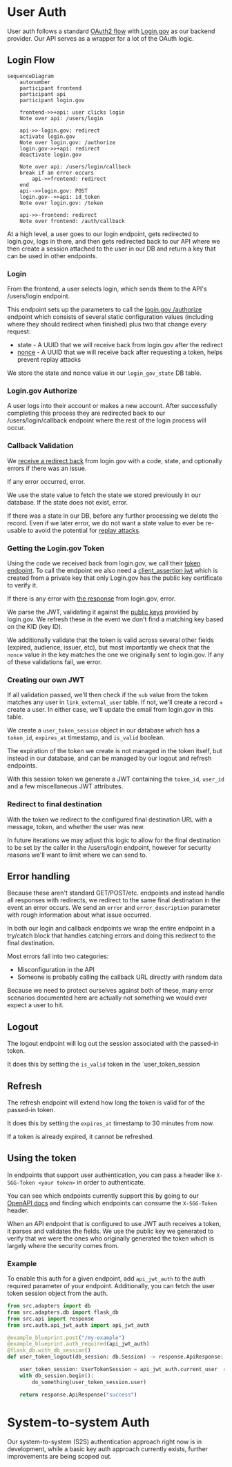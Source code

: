 
# User Auth
User auth follows a standard [OAuth2 flow](https://oauth.net/2/) with [Login.gov](https://login.gov) as our backend provider.
Our API serves as a wrapper for a lot of the OAuth logic.

## Login Flow
```mermaid
sequenceDiagram
    autonumber
    participant frontend
    participant api
    participant login.gov

    frontend->>+api: user clicks login
    Note over api: /users/login

    api->>-login.gov: redirect
    activate login.gov
    Note over login.gov: /authorize
    login.gov->>+api: redirect
    deactivate login.gov

    Note over api: /users/login/callback
    break if an error occurs
        api->>frontend: redirect
    end
    api-->>login.gov: POST
    login.gov-->>api: id_token
    Note over login.gov: /token

    api->>-frontend: redirect
    Note over frontend: /auth/callback
  ```

At a high level, a user goes to our login endpoint, gets redirected to login.gov, logs in there,
and then gets redirected back to our API where we then create a session attached to the user
in our DB and return a key that can be used in other endpoints.

### Login
From the frontend, a user selects login, which sends them to the API's /users/login endpoint.

This endpoint sets up the parameters to call the [login.gov /authorize](https://developers.login.gov/oidc/authorization/) endpoint
which consists of several static configuration values (including where they should redirect when finished) plus two that change every request:
* state - A UUID that we will receive back from login.gov after the redirect
* [nonce](https://openid.net/specs/openid-connect-core-1_0.html#NonceNotes) - A UUID that we will receive back after requesting a token, helps prevent replay attacks

We store the state and nonce value in our `login_gov_state` DB table.

### Login.gov Authorize
A user logs into their account or makes a new account. After successfully completing
this process they are redirected back to our /users/login/callback endpoint where
the rest of the login process will occur.

### Callback Validation
We [receive a redirect back](https://developers.login.gov/oidc/authorization/#authorization-response) from login.gov with a code, state, and optionally errors if there was an issue.

If any error occurred, error.

We use the state value to fetch the state we stored previously in our database.
If the state does not exist, error.

If there was a state in our DB, before any further processing we delete the record.
Even if we later error, we do not want a state value to ever be re-usable to avoid
the potential for [replay attacks](https://en.wikipedia.org/wiki/Replay_attack).

### Getting the Login.gov Token
Using the code we received back from login.gov, we call their [token endpoint](https://developers.login.gov/oidc/token/).
To call the endpoint we also need a [client_assertion jwt](https://developers.login.gov/oidc/token/#client_assertion)
which is created from a private key that only Login.gov has the public key certificate to verify it.

If there is any error with [the response](https://developers.login.gov/oidc/token/#token-response) from login.gov, error.

We parse the JWT, validating it against the [public keys](https://developers.login.gov/oidc/certificates/)
provided by login.gov. We refresh these in the event we don't find a matching key based on the KID (key ID).

We additionally validate that the token is valid across several other fields (expired, audience, issuer, etc), but
most importantly we check that the `nonce` value in the key matches the one we originally sent to login.gov.
If any of these validations fail, we error.

### Creating our own JWT

If all validation passed, we'll then check if the `sub` value from the token matches
any user in `link_external_user` table. If not, we'll create a record + create a user.
In either case, we'll update the email from login.gov in this table.

We create a `user_token_session` object in our database which has a `token_id`, `expires_at` timestamp, and `is_valid` boolean.

The expiration of the token we create is not managed in the token itself, but instead in our database, and can be managed
by our logout and refresh endpoints.

With this session token we generate a JWT containing the `token_id`, `user_id` and a few miscellaneous JWT attributes.

### Redirect to final destination
With the token we redirect to the configured final destination URL with a message, token, and whether the user was new.

In future iterations we may adjust this logic to allow for the final destination to be set by the caller in the /users/login endpoint, however
for security reasons we'll want to limit where we can send to.

## Error handling
Because these aren't standard GET/POST/etc. endpoints and instead handle
all responses with redirects, we redirect to the same final destination in the event
an error occurs. We send an `error` and `error_description` parameter with rough
information about what issue occurred.

In both our login and callback endpoints we wrap the entire endpoint in a try/catch
block that handles catching errors and doing this redirect to the final destination.

Most errors fall into two categories:
* Misconfiguration in the API
* Someone is probably calling the callback URL directly with random data

Because we need to protect ourselves against both of these, many error scenarios
documented here are actually not something we would ever expect a user to hit.

## Logout
The logout endpoint will log out the session associated with the passed-in token.

It does this by setting the `is_valid` token in the `user_token_session

## Refresh
The refresh endpoint will extend how long the token is valid for of the passed-in token.

It does this by setting the `expires_at` timestamp to 30 minutes from now.

If a token is already expired, it cannot be refreshed.

## Using the token
In endpoints that support user authentication, you can pass a header like `X-SGG-Token <your token>` in order to authenticate.

You can see which endpoints currently support this by going to our [OpenAPI docs](https://api.simpler.grants.gov/docs)
and finding which endpoints can consume the `X-SGG-Token` header.

When an API endpoint that is configured to use JWT auth receives a token, it parses and validates the fields.
We use the public key we generated to verify that we were the ones who originally generated the token which
is largely where the security comes from.

### Example
To enable this auth for a given endpoint, add `api_jwt_auth` to the auth required parameter
of your endpoint. Additionally, you can fetch the user token session object from the auth.

```py
from src.adapters import db
from src.adapters.db import flask_db
from src.api import response
from src.auth.api_jwt_auth import api_jwt_auth

@example_blueprint.post("/my-example")
@example_blueprint.auth_required(api_jwt_auth)
@flask_db.with_db_session()
def user_token_logout(db_session: db.Session) -> response.ApiResponse:

    user_token_session: UserTokenSession = api_jwt_auth.current_user  # type: ignore
    with db_session.begin():
        do_something(user_token_session.user)

    return response.ApiResponse("success")
```

# System-to-system Auth
Our system-to-system (S2S) authentication approach right now is in development, while a basic key auth
approach currently exists, further improvements are being scoped out.
